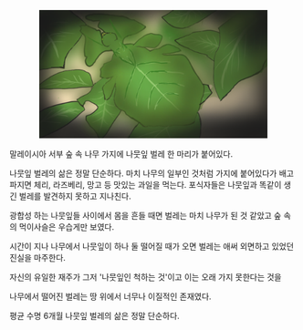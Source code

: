 <p align="center">
 <img src = "./0.png" width="400">
</p>

말레이시아 서부 숲 속 나무
가지에 나뭇잎 벌레 한 마리가 붙어있다.

나뭇잎 벌레의 삶은 정말 단순하다.
마치 나무의 일부인 것처럼 가지에 붙어있다가
배고파지면 체리, 라즈베리, 망고 등 맛있는 과일을 먹는다.
포식자들은 나뭇잎과 똑같이 생긴 벌레를 발견하지 못하고 지나친다.

광합성 하는 나뭇잎들 사이에서 몸을 흔들 때면
벌레는 마치 나무가 된 것 같았고
숲 속의 먹이사슬은 우습게만 보였다.

시간이 지나
나무에서 나뭇잎이 하나 둘 떨어질 때가 오면
벌레는 애써 외면하고 있었던 진실을 마주한다.

자신의 유일한 재주가 그저 '나뭇잎인 척하는 것'이고
이는 오래 가지 못한다는 것을

나무에서 떨어진 벌레는 
땅 위에서 너무나 이질적인 존재였다. 

평균 수명 6개월
나뭇잎 벌레의 삶은 정말 단순하다.